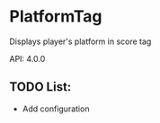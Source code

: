 # PlatformTag
Displays player's platform in score tag

API: 4.0.0

## TODO List:
- Add configuration
